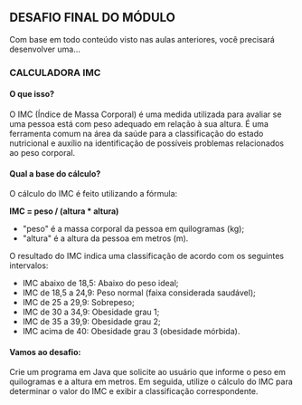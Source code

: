 ## DESAFIO FINAL DO MÓDULO
Com base em todo conteúdo visto nas aulas anteriores, você precisará desenvolver uma...
### CALCULADORA IMC
#### O que isso?
O IMC (Índice de Massa Corporal) é uma medida utilizada para avaliar se uma pessoa está com peso adequado em relação à sua altura. É uma ferramenta comum na área da saúde para a classificação do estado nutricional e auxílio na identificação de possíveis problemas relacionados ao peso corporal.

#### Qual a base do cálculo?
O cálculo do IMC é feito utilizando a fórmula:

**IMC = peso / (altura * altura)**
* "peso" é a massa corporal da pessoa em quilogramas (kg);
* "altura" é a altura da pessoa em metros (m).

O resultado do IMC indica uma classificação de acordo com os seguintes intervalos:

* IMC abaixo de 18,5: Abaixo do peso ideal;
* IMC de 18,5 a 24,9: Peso normal (faixa considerada saudável);
* IMC de 25 a 29,9: Sobrepeso;
* IMC de 30 a 34,9: Obesidade grau 1;
* IMC de 35 a 39,9: Obesidade grau 2;
* IMC acima de 40: Obesidade grau 3 (obesidade mórbida).

#### Vamos ao desafio:
Crie um programa em Java que solicite ao usuário que informe o peso em quilogramas e a altura em metros. Em seguida, utilize o cálculo do IMC para determinar o valor do IMC e exibir a classificação correspondente.